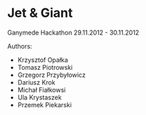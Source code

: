 Jet & Giant
=============

Ganymede Hackathon 29.11.2012 - 30.11.2012

Authors:
* Krzysztof Opałka
* Tomasz Piotrowski
* Grzegorz Przybyłowicz
* Dariusz Krok
* Michał Fiałkowsi
* Ula Krystaszek
* Przemek Piekarski